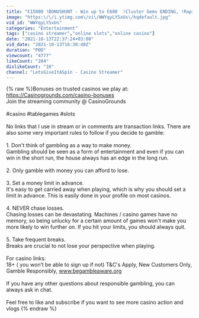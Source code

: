 ```yaml
---
title: "€15000 !BONUSHUNT - Win up to €600  !Cluster Gems ENDING, !Rapid !Giveaway  LIVE (13\/10\/21)"
image: "https:\/\/i.ytimg.com\/vi\/WWYqyLYSxUs\/hqdefault.jpg"
vid_id: "WWYqyLYSxUs"
categories: "Entertainment"
tags: ["casino streamer","online slots","online casino"]
date: "2021-10-13T22:37:24+03:00"
vid_date: "2021-10-13T16:30:40Z"
duration: "P0D"
viewcount: "4777"
likeCount: "204"
dislikeCount: "10"
channel: "LetsGiveItASpin - Casino Streamer"
---
```

{% raw %}Bonuses on trusted casinos we play at: <a rel="nofollow" target="blank" href="https://Casinogrounds.com/casino-bonuses">https://Casinogrounds.com/casino-bonuses</a><br />️Join the streaming community @ CasinoGrounds<br /><br />#casino #tablegames #slots<br /><br />No links that I use in stream or in comments are transaction links. There are also some very important rules to follow if you decide to gamble:<br /><br />1. Don't think of gambling as a way to make money.<br />Gambling should be seen as a form of entertainment and even if you can win in the short run, the house always has an edge in the long run.<br /><br />2. Only gamble with money you can afford to lose.<br /><br />3. Set a money limit in advance.<br />It's easy to get carried away when playing, which is why you should set a limit in advance. This is easily done in your profile on most casinos.<br /><br />4. NEVER chase losses.<br />Chasing losses can be devastating. Machines / casino games have no memory, so being unlucky for a certain amount of games won't make you more likely to win further on. If you hit your limits, you should always quit.<br /><br />5. Take frequent breaks.<br />Breaks are crucial to not lose your perspective when playing.<br /><br /> For casino links:<br />18+ ( you won’t be able to sign up if not) T&amp;C's Apply, New Customers Only, Gamble Responsibly, www.begambleaware.org<br /><br />If you have any other questions about responsible gambling, you can always ask in chat.<br /><br />Feel free to like and subscribe if you want to see more casino action and vlogs ️{% endraw %}
